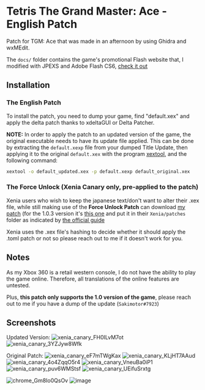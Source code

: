 # Tetris The Grand Master: Ace - English Patch

Patch for TGM: Ace that was made in an afternoon by using Ghidra and wxMEdit.

The `docs/` folder contains the game's promotional Flash website that, I modified with JPEXS and Adobe Flash CS6, [check it out](https://sakimotor.github.io/tgma_eng/)

## Installation


### The English Patch
To install the patch, you need to dump your game, find "default.xex" and apply the delta patch thanks to xdeltaGUI or Delta Patcher.

**NOTE:** In order to apply the patch to an updated version of the game, the original executable needs to have its update file applied. This can be done by extracting the `default.xexp` file from your dumped Title Update, then applying it to the original `default.xex` with the program [xextool](https://digiex.net/threads/xextool-6-3-download.9523/), and the following command:

```bash
xextool -o default_updated.xex -p default.xexp default_original.xex
```

### The Force Unlock (Xenia Canary only, pre-applied to the patch)
Xenia users who wish to keep the japanese text/don't want to alter their .xex file, while still making use of the **Force Unlock Patch** can download [my patch](https://github.com/Sakimotor/tgma_eng/blob/main/434107D2%20-%20Tetris%20The%20Grand%20Master%20Ace.patch.toml) (for the 1.0.3 version it's [this one](https://github.com/Sakimotor/tgma_eng/blob/main/434107D2%20v1.0.3%20-%20Tetris%20The%20Grand%20Master%20Ace.patch.toml) and put it in their `Xenia/patches` folder as indicated by [the official guide](https://github.com/xenia-canary/game-patches)



Xenia uses the .xex file's hashing to decide whether it should apply the .toml patch or not so please reach out to me if it doesn't work for you.

## Notes

As my Xbox 360 is a retail western console, I do not have the ability to play the game online. Therefore, all translations of the online features are untested.

Plus, **this patch only supports the 1.0 version of the game**, please reach out to me if you have a dump of the update (`Sakimotor#7923`)

## Screenshots

Updated Version:
![xenia_canary_FH0ILvM7ot](https://github.com/user-attachments/assets/e4b3fd42-efda-4067-a491-bf92735d89ef)
![xenia_canary_3YZJyw8Wfk](https://github.com/user-attachments/assets/dc3eeb90-112c-41be-8aee-9eb24ce4e113)



Original Patch:
![xenia_canary_eF7mTWgKax](https://github.com/user-attachments/assets/2130fd1e-1559-482e-b9b8-576a334bea77)
![xenia_canary_KLjHT7AAud](https://github.com/user-attachments/assets/bd418e6d-f1b0-4424-8695-54439664603a)
![xenia_canary_4o4ZqqO5r4](https://github.com/user-attachments/assets/52dee005-512f-4f67-96d8-d3ae254384d1)
![xenia_canary_VneuBa0iP1](https://github.com/user-attachments/assets/0bc7fcd7-5114-4e26-8e06-2288a1e86777)
![xenia_canary_puv6WMStsf](https://github.com/user-attachments/assets/c4c22e63-c3f9-4468-a22e-f29105e043e1) 
![xenia_canary_UEifuSrxtg](https://github.com/user-attachments/assets/c6a8a031-44b5-4ca9-8f48-d834e9aa7351)






![chrome_Gm8Io0QsOv](https://github.com/user-attachments/assets/58c6d2d9-0417-4bb2-aa58-a48732b21209) ![image](https://github.com/user-attachments/assets/e4d3cb7a-da9f-46b4-a6bc-0822abb3f48a)

